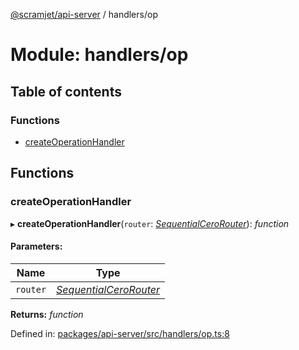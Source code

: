 [@scramjet/api-server](../README.md) / handlers/op

# Module: handlers/op

## Table of contents

### Functions

- [createOperationHandler](handlers_op.md#createoperationhandler)

## Functions

### createOperationHandler

▸ **createOperationHandler**(`router`: [*SequentialCeroRouter*](../interfaces/lib_definitions.sequentialcerorouter.md)): *function*

#### Parameters:

Name | Type |
------ | ------ |
`router` | [*SequentialCeroRouter*](../interfaces/lib_definitions.sequentialcerorouter.md) |

**Returns:** *function*

Defined in: [packages/api-server/src/handlers/op.ts:8](https://github.com/scramjet-cloud-platform/scramjet-csi-dev/blob/966a05e/packages/api-server/src/handlers/op.ts#L8)
